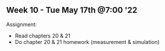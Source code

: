 ## Week 10 - Tue May 17th @7:00 '22

Assignment:

- Read chapters 20 & 21
- Do chapter 20 & 21 homework (measurement & simulation)
